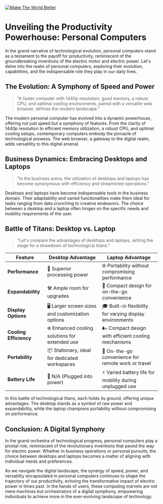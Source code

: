 [![Make The World Better](D:\Uploadtocloud\buybtc.jpg "Make The World Better")](https://image.nostr.build/resp/360p/38ae4586b6ecf33ac2b194afe078c94df2f62bff2ca111dee6a86baf37402d38.jpg:// "Make The World Better")

# Unveiling the Productivity Powerhouse: Personal Computers

In the grand narrative of technological evolution, personal computers stand as a testament to the payoff for productivity, reminiscent of the groundbreaking inventions of the electric motor and electric power. Let's delve into the realm of personal computers, exploring their evolution, capabilities, and the indispensable role they play in our daily lives.

## The Evolution: A Symphony of Speed and Power

> "A faster computer with 1440p resolution, good memory, a robust CPU, and optimal cooling environments, paired with a versatile web browser, defines the modern landscape."

The modern personal computer has evolved into a dynamic powerhouse, offering not just speed but a symphony of features. From the clarity of 1440p resolution to efficient memory utilization, a robust CPU, and optimal cooling setups, contemporary computers embody the pinnacle of technological prowess. The web browser, a gateway to the digital realm, adds versatility to this digital arsenal.

## Business Dynamics: Embracing Desktops and Laptops

> "In the business arena, the utilization of desktops and laptops has become synonymous with efficiency and streamlined operations."

Desktops and laptops have become indispensable tools in the business domain. Their adaptability and varied functionalities make them ideal for tasks ranging from data crunching to creative endeavors. The choice between a desktop and a laptop often hinges on the specific needs and mobility requirements of the user.

## Battle of Titans: Desktop vs. Laptop

> "Let's compare the advantages of desktops and laptops, setting the stage for a showdown of technological titans."

| Feature                | Desktop Advantage                                 | Laptop Advantage                                         |
| ---------------------- | ------------------------------------------------- | -------------------------------------------------------- |
| **Performance**        | 🚀 Superior processing power                      | 🌐 Portability without compromising performance          |
| **Expandability**      | 🛠️ Ample room for upgrades                       | 🧳 Compact design for on-the-go convenience              |
| **Display Options**    | 🖥️ Larger screen sizes and customization options | 🎓 Built-in flexibility for varying display environments |
| **Cooling Efficiency** | ❄️ Enhanced cooling solutions for extended use    | 🌬️ Compact design with efficient cooling mechanisms     |
| **Portability**        | 📦 Stationary, ideal for dedicated workspaces     | 🚗 On-the-go convenience for remote work or travel       |
| **Battery Life**       | 🔋 N/A (Plugged into power)                       | ⚡ Varied battery life for mobility during unplugged use  |

In this battle of technological titans, each holds its ground, offering unique advantages. The desktop stands as a symbol of raw power and expandability, while the laptop champions portability without compromising on performance.

## Conclusion: A Digital Symphony

In the grand orchestra of technological progress, personal computers play a pivotal role, reminiscent of the revolutionary inventions that paved the way for electric power. Whether in business operations or personal pursuits, the choice between desktops and laptops becomes a matter of aligning with individual needs and preferences.

As we navigate the digital landscape, the synergy of speed, power, and versatility encapsulated in personal computers continues to shape the trajectory of our productivity, echoing the transformative impact of electric power in times past. In the hands of users, these computing marvels are not mere machines but orchestrators of a digital symphony, empowering individuals to achieve more in the ever-evolving landscape of technology.
